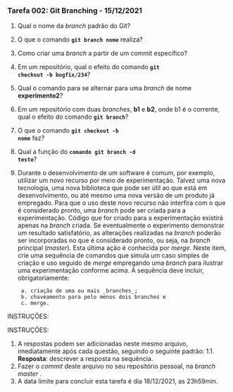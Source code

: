 ### Tarefa 002: Git Branching - 15/12/2021

1. Qual o nome da _branch_ padrão do Git?
2. O que o comando **<code>git branch nome</code>** realiza?
3. Como criar uma _branch_ a partir de um commit específico?
4. Em um repositório, qual o efeito do comando **<code>git checkout -b bugfix/234</code>**?
5. Qual o comando para se alternar para uma _branch_ de nome **experimento2**?
6. Em um repositório com duas _branches_, **b1** e **b2**, onde b1 é o corrente, qual o efeito do comando **<code>git branch</code>**?
7. O que o comando **<code>git checkout -b nome</code>** faz?
8. Qual a função do <code>**comando git branch -d teste</code>**?
9. Durante o desenvolvimento de um software é comum, por exemplo, utilizar um novo recurso por meio de experimentação. Talvez uma nova tecnologia, uma nova biblioteca que pode ser útil ao que está em desenvolvimento, ou até mesmo uma nova versão de um produto já empregado. Para que o uso deste novo recurso não interfira com o que é considerado pronto, uma _branch_ pode ser criada para a experimentação. Código que for criado para a experimentação existirá apenas na _branch_ criada. Se eventualmente o experimento demonstrar um resultado satisfatório, as alterações realizadas na _branch_ poderão ser incorporadas no que é considerado pronto, ou seja, na _branch_ principal (_master_). Esta última ação é conhecida por _merge_. Neste item, crie uma sequência de comandos que simula um caso simples de criação e uso seguido de _merge_ empregando uma _branch_ para ilustrar uma experimentação conforme acima. A sequência deve incluir, obrigatoriamente:

        a. criação de uma ou mais _branches_;
        b. chaveamento para pelo menos dois branches e
        c. merge.

INSTRUÇÕES:

INSTRUÇÕES:
1. A respostas podem ser adicionadas neste mesmo arquivo, imediatamente após cada questão, seguindo o seguinte padrão:
  1.1. **Resposta**: descrever a resposta na sequência.
1. Fazer o _commit_ deste arquivo no seu repositório pessoal, na _branch master_ .
3. A data limite para concluir esta tarefa é dia 18/12/2021, as 23h59min.

</DIV/>
